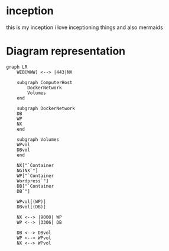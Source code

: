# inception

this is my inception 
i love inceptioning things and also mermaids

# Diagram representation
```mermaid
graph LR
    WEB[WWW] <--> |443|NX

    subgraph ComputerHost
        DockerNetwork
        Volumes
    end

    subgraph DockerNetwork
    DB
    WP
    NX
    end

    subgraph Volumes
    WPvol
    DBvol
    end 

    NX["`Container
    NGINX`"]
    WP["`Container
    Wordpress`"]
    DB["`Container
    DB`"]
    
    WPvol[(WP)]
    DBvol[(DB)]

    NX <--> |9000| WP
    WP <--> |3306| DB
    
    DB <--> DBvol
    WP <--> WPvol
    NX <--> WPvol
```
